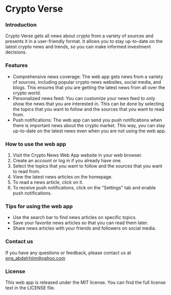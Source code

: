 # Crypto Verse

### Introduction

Crypto Verse gets all news about crypto from a variety of sources and presents it in a user-friendly format. It allows you to stay up-to-date on the latest crypto news and trends, so you can make informed investment decisions.

### Features

* Comprehensive news coverage: The web app gets news from a variety of sources, including popular crypto news websites, social media, and blogs. This ensures that you are getting the latest news from all over the crypto world.
* Personalized news feed: You can customize your news feed to only show the news that you are interested in. This can be done by selecting the topics that you want to follow and the sources that you want to read from.
* Push notifications: The web app can send you push notifications when there is important news about the crypto market. This way, you can stay up-to-date on the latest news even when you are not using the web app.

### How to use the web app

1. Visit the Crypto News Web App website in your web browser.
2. Create an account or log in if you already have one.
3. Select the topics that you want to follow and the sources that you want to read from.
4. View the latest news articles on the homepage.
5. To read a news article, click on it.
6. To receive push notifications, click on the "Settings" tab and enable push notifications.

### Tips for using the web app

* Use the search bar to find news articles on specific topics.
* Save your favorite news articles so that you can read them later.
* Share news articles with your friends and followers on social media.

### Contact us

If you have any questions or feedback, please contact us at eng_abdelrhiim@yahoo.com

### License

This web app is released under the MIT license. You can find the full license text in the LICENSE file.
